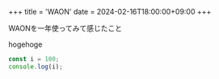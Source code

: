 +++
title = 'WAON'
date = 2024-02-16T18:00:00+09:00
+++

WAONを一年使ってみて感じたこと

<!--more-->

hogehoge

```javascript
const i = 100;
console.log(i);
```

